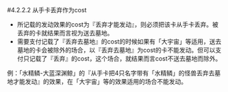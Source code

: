 #4.2.2.2        从手卡丢弃作为cost
* 所记载的发动效果的cost为『丢弃才能发动』，则必须把该卡从手卡丢弃。被丢弃的卡就结果而言视为送去墓地。
* 需要支付记载了『丢弃去墓地』的cost的时候如果有「大宇宙」等适用，送去墓地的卡会被除外的场合，以『丢弃去墓地』为cost的卡不能发动。但可以支付只记载了『丢弃』的cost，这个场合，就结果而言cost不送去墓地而除外。

例：「水精鳞-大蓝深渊鲸」的『从手卡把4只名字带有「水精鳞」的怪兽丢弃去墓地才能发动』的效果，在「大宇宙」等的效果适用的场合不能发动。

